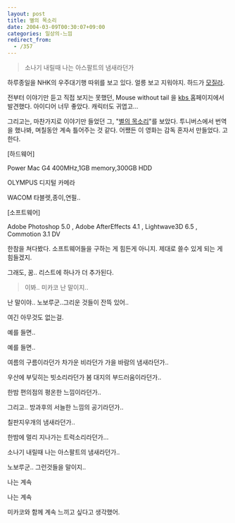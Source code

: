 ```yaml
---
layout: post
title: 별의 목소리
date: 2004-03-09T00:30:07+09:00
categories: 일상의-느낌
redirect_from:
  - /357
---
```




> 소나기 내릴때 나는 아스팔트의 냄새라던가

하루종일을 NHK의 우주대기행 따위를 보고 있다. 얼릉 보고 지워야지. 하드가 <a href="http://www.sumanpark.com/2004_02_01_suman_arc.html#107672973462434555" target="bb">모질라</a>.

전부터 이야기만 듣고 직접 보지는 못했던, Mouse without tail 을 <a href="http://www.kbs.co.kr/1tv/enter/shortfilm/vod/1273665_1335.html" target="bb">kbs </a>홈페이지에서 발견했다. 아이디어 너무 좋았다. 캐릭터도 귀엽고...

그리고는, 마찬가지로 이야기만 들었던 그, "<a href="http://blauerbrief.naool.net/star.htm" target="bb">별의 목소리</a>"를 보았다. 투니버스에서 번역을 했나봐, 며칠동안 계속 틀어주는 것 같다. 어쨌든 이 영화는 감독 혼자서 만들었다. 고 한다.

> 

[하드웨어]

Power Mac G4 400MHz,1GB memory,300GB HDD

OLYMPUS 디지털 카메라

WACOM 타블렛,종이,연필..

[소프트웨어]

Adobe Photoshop 5.0 , Adobe AfterEffects 4.1 , Lightwave3D 6.5 , Commotion 3.1 DV

한참을 쳐다봤다. 소프트웨어들을 구하는 게 힘든게 아니지. 제대로 쓸수 있게 되는 게 힘들겠지.

그래도, 꿈.. 리스트에 하나가 더 추가된다.

> 이봐.. 미카코 난 말이지..

난 말이야.. 노보루군..그리운 것들이 잔뜩 있어..

여긴 아무것도 없는걸.

예를 들면..

예를 들면..

여름의 구름이라던가 차가운 비라던가 가을 바람의 냄새라던가..

우산에 부딪히는 빗소리라던가 봄 대지의 부드러움이라던가..

한밤 편의점의 평온한 느낌이라던가..

그리고.. 방과후의 서늘한 느낌의 공기라던가..

칠판지우개의 냄새라던가..

한밤에 멀리 지나가는 트럭소리라던가...

소나기 내릴때 나는 아스팔트의 냄새라던가..

노보루군.. 그런것들을 말이지..

나는 계속

나는 계속

미카코와 함께 계속 느끼고 싶다고 생각했어.


